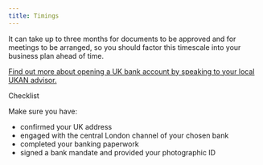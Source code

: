 ```yaml
---
title: Timings
---
```


It can take up to three months for documents to be approved and for meetings to be arranged, so you should factor this timescale into your business plan ahead of time.

[Find out more about opening a UK bank account by speaking to your local UKAN advisor.](https://www.gov.uk/government/uploads/system/uploads/attachment_data/file/524056/Investor_Support_Directory_of_UK_Advisory_Network_May_2016.pdf)

Checklist

Make sure you have:

- confirmed your UK address
- engaged with the central London channel of your chosen bank
- completed your banking paperwork
- signed a bank mandate and provided your photographic ID